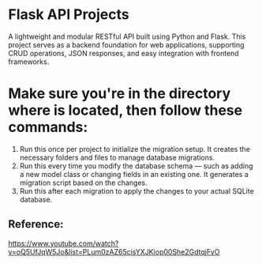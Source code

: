 # Flask API Projects
A lightweight and modular RESTful API built using Python and Flask. This project serves as a backend foundation for web applications, supporting CRUD operations, JSON responses, and easy integration with frontend frameworks.

# Make sure you're in the directory where  is located, then follow these commands:
1. 	Run this once per project to initialize the migration setup. It creates the necessary folders and files to manage database migrations.
2. 	Run this every time you modify the database schema — such as adding a new model class or changing fields in an existing one. It generates a migration script based on the changes.
3. 	Run this after each migration to apply the changes to your actual SQLite database.




## Reference:
https://www.youtube.com/watch?v=oQ5UfJqW5Jo&list=PLum0zAZ65cisYXJKiop00She2GdtqjFvO
